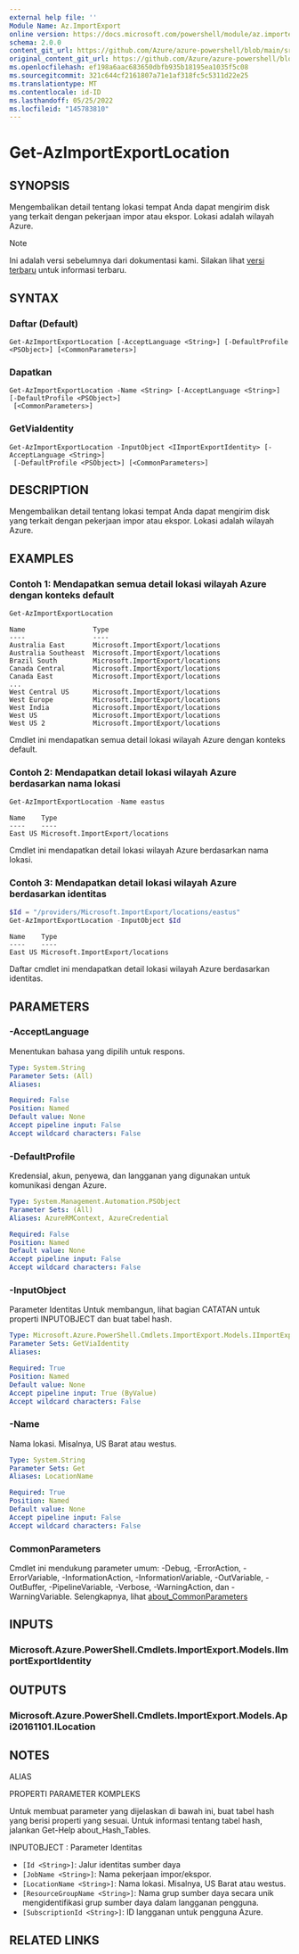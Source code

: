 ```yaml
---
external help file: ''
Module Name: Az.ImportExport
online version: https://docs.microsoft.com/powershell/module/az.importexport/get-azimportexportlocation
schema: 2.0.0
content_git_url: https://github.com/Azure/azure-powershell/blob/main/src/ImportExport/help/Get-AzImportExportLocation.md
original_content_git_url: https://github.com/Azure/azure-powershell/blob/main/src/ImportExport/help/Get-AzImportExportLocation.md
ms.openlocfilehash: ef198a6aac683650dbfb935b18195ea1035f5c08
ms.sourcegitcommit: 321c644cf2161807a71e1af318fc5c5311d22e25
ms.translationtype: MT
ms.contentlocale: id-ID
ms.lasthandoff: 05/25/2022
ms.locfileid: "145783810"
---
```

# Get-AzImportExportLocation

## SYNOPSIS
Mengembalikan detail tentang lokasi tempat Anda dapat mengirim disk yang terkait dengan pekerjaan impor atau ekspor.
Lokasi adalah wilayah Azure.

> [!NOTE]
>Ini adalah versi sebelumnya dari dokumentasi kami. Silakan lihat [versi terbaru](/powershell/module/az.importexport/get-azimportexportlocation) untuk informasi terbaru.

## SYNTAX

### Daftar (Default)
```
Get-AzImportExportLocation [-AcceptLanguage <String>] [-DefaultProfile <PSObject>] [<CommonParameters>]
```

### Dapatkan
```
Get-AzImportExportLocation -Name <String> [-AcceptLanguage <String>] [-DefaultProfile <PSObject>]
 [<CommonParameters>]
```

### GetViaIdentity
```
Get-AzImportExportLocation -InputObject <IImportExportIdentity> [-AcceptLanguage <String>]
 [-DefaultProfile <PSObject>] [<CommonParameters>]
```

## DESCRIPTION
Mengembalikan detail tentang lokasi tempat Anda dapat mengirim disk yang terkait dengan pekerjaan impor atau ekspor.
Lokasi adalah wilayah Azure.

## EXAMPLES

### Contoh 1: Mendapatkan semua detail lokasi wilayah Azure dengan konteks default
```powershell
Get-AzImportExportLocation
```

```output
Name                 Type
----                 ----
Australia East       Microsoft.ImportExport/locations
Australia Southeast  Microsoft.ImportExport/locations
Brazil South         Microsoft.ImportExport/locations
Canada Central       Microsoft.ImportExport/locations
Canada East          Microsoft.ImportExport/locations
...
West Central US      Microsoft.ImportExport/locations
West Europe          Microsoft.ImportExport/locations
West India           Microsoft.ImportExport/locations
West US              Microsoft.ImportExport/locations
West US 2            Microsoft.ImportExport/locations
```

Cmdlet ini mendapatkan semua detail lokasi wilayah Azure dengan konteks default.

### Contoh 2: Mendapatkan detail lokasi wilayah Azure berdasarkan nama lokasi
```powershell
Get-AzImportExportLocation -Name eastus
```

```output
Name    Type
----    ----
East US Microsoft.ImportExport/locations
```

Cmdlet ini mendapatkan detail lokasi wilayah Azure berdasarkan nama lokasi.

### Contoh 3: Mendapatkan detail lokasi wilayah Azure berdasarkan identitas
```powershell
$Id = "/providers/Microsoft.ImportExport/locations/eastus"
Get-AzImportExportLocation -InputObject $Id
```

```output
Name    Type
----    ----
East US Microsoft.ImportExport/locations
```

Daftar cmdlet ini mendapatkan detail lokasi wilayah Azure berdasarkan identitas.

## PARAMETERS

### -AcceptLanguage
Menentukan bahasa yang dipilih untuk respons.

```yaml
Type: System.String
Parameter Sets: (All)
Aliases:

Required: False
Position: Named
Default value: None
Accept pipeline input: False
Accept wildcard characters: False
```

### -DefaultProfile
Kredensial, akun, penyewa, dan langganan yang digunakan untuk komunikasi dengan Azure.

```yaml
Type: System.Management.Automation.PSObject
Parameter Sets: (All)
Aliases: AzureRMContext, AzureCredential

Required: False
Position: Named
Default value: None
Accept pipeline input: False
Accept wildcard characters: False
```

### -InputObject
Parameter Identitas Untuk membangun, lihat bagian CATATAN untuk properti INPUTOBJECT dan buat tabel hash.

```yaml
Type: Microsoft.Azure.PowerShell.Cmdlets.ImportExport.Models.IImportExportIdentity
Parameter Sets: GetViaIdentity
Aliases:

Required: True
Position: Named
Default value: None
Accept pipeline input: True (ByValue)
Accept wildcard characters: False
```

### -Name
Nama lokasi.
Misalnya, US Barat atau westus.

```yaml
Type: System.String
Parameter Sets: Get
Aliases: LocationName

Required: True
Position: Named
Default value: None
Accept pipeline input: False
Accept wildcard characters: False
```

### CommonParameters
Cmdlet ini mendukung parameter umum: -Debug, -ErrorAction, -ErrorVariable, -InformationAction, -InformationVariable, -OutVariable, -OutBuffer, -PipelineVariable, -Verbose, -WarningAction, dan -WarningVariable. Selengkapnya, lihat [about_CommonParameters](http://go.microsoft.com/fwlink/?LinkID=113216)

## INPUTS

### Microsoft.Azure.PowerShell.Cmdlets.ImportExport.Models.IImportExportIdentity

## OUTPUTS

### Microsoft.Azure.PowerShell.Cmdlets.ImportExport.Models.Api20161101.ILocation

## NOTES

ALIAS

PROPERTI PARAMETER KOMPLEKS

Untuk membuat parameter yang dijelaskan di bawah ini, buat tabel hash yang berisi properti yang sesuai. Untuk informasi tentang tabel hash, jalankan Get-Help about_Hash_Tables.


INPUTOBJECT <IImportExportIdentity>: Parameter Identitas
  - `[Id <String>]`: Jalur identitas sumber daya
  - `[JobName <String>]`: Nama pekerjaan impor/ekspor.
  - `[LocationName <String>]`: Nama lokasi. Misalnya, US Barat atau westus.
  - `[ResourceGroupName <String>]`: Nama grup sumber daya secara unik mengidentifikasi grup sumber daya dalam langganan pengguna.
  - `[SubscriptionId <String>]`: ID langganan untuk pengguna Azure.

## RELATED LINKS

